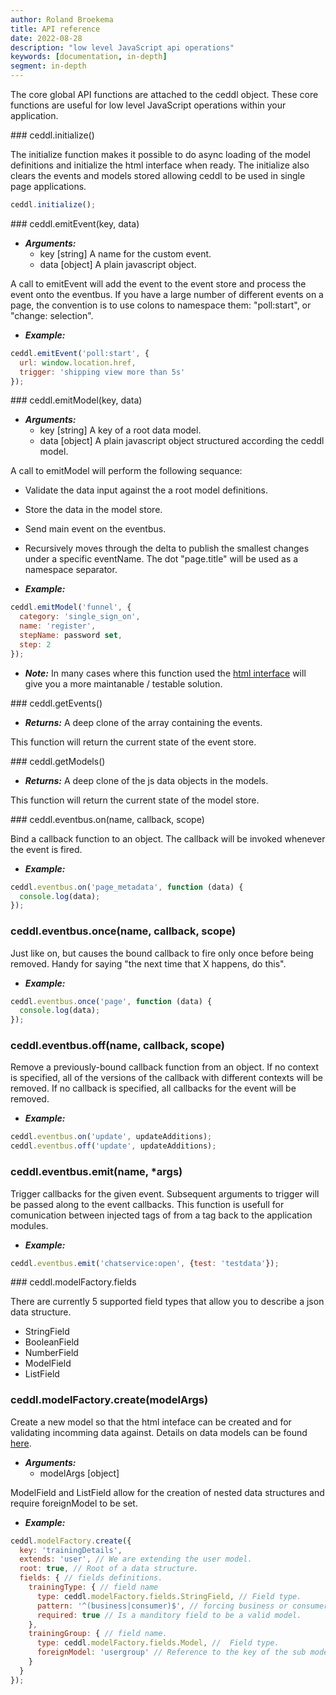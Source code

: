 ```yaml
---
author: Roland Broekema
title: API reference
date: 2022-08-28
description: "low level JavaScript api operations"
keywords: [documentation, in-depth]
segment: in-depth
---
```


The core global API functions are attached to the ceddl object. These core functions are useful for low level JavaScript
operations within your application.

<div id="initialize"> </div>
### ceddl.initialize()

The initialize function makes it possible to do async loading of the model definitions and initialize the html interface
when ready. The initialize also clears the events and models stored allowing ceddl to be used in single page
applications.

```js
ceddl.initialize();
```

<div id="emitevent"> </div>
### ceddl.emitEvent(key, data)

* ***Arguments:***
    - key [string] A name for the custom event.
    - data [object] A plain javascript object.

A call to emitEvent will add the event to the event store and process the event onto the eventbus. If you have a large
number of different events on a page, the convention is to use colons to namespace them: "poll:start", or "change:
selection".

* ***Example:***

```js
ceddl.emitEvent('poll:start', {
  url: window.location.href,
  trigger: 'shipping view more than 5s'
});
```

<div id="emitmodel"> </div>
### ceddl.emitModel(key, data)

* ***Arguments:***
    - key [string] A key of a root data model.
    - data [object] A plain javascript object structured according the ceddl model.

A call to emitModel will perform the following sequance:

* Validate the data input against the a root model definitions.
* Store the data in the model store.
* Send main event on the eventbus.
* Recursively moves through the delta to publish the smallest changes under a specific eventName. The dot "page.title"
  will be used as a namespace separator.

* ***Example:***

```js
ceddl.emitModel('funnel', {
  category: 'single_sign_on',
  name: 'register',
  stepName: password set,
  step: 2
});
```

* ***Note:***
  In many cases where this function used the [html interface](html-interface) will give you a more maintanable /
  testable solution.

<div id="getevents"> </div>
### ceddl.getEvents()

* ***Returns:*** A deep clone of the array containing the events.

This function will return the current state of the event store.

<div id="getmodels"> </div>
### ceddl.getModels()

* ***Returns:*** A deep clone of the js data objects in the models.

This function will return the current state of the model store.

<div id="eventbus"> </div>
### ceddl.eventbus.on(name, callback, scope)

Bind a callback function to an object. The callback will be invoked whenever the event is fired.

* ***Example:***

```js
ceddl.eventbus.on('page_metadata', function (data) {
  console.log(data);
});
```

### ceddl.eventbus.once(name, callback, scope)

Just like on, but causes the bound callback to fire only once before being removed. Handy for saying "the next time that
X happens, do this".

* ***Example:***

```js
ceddl.eventbus.once('page', function (data) {
  console.log(data);
});
```

### ceddl.eventbus.off(name, callback, scope)

Remove a previously-bound callback function from an object. If no context is specified, all of the versions of the
callback with different contexts will be removed. If no callback is specified, all callbacks for the event will be
removed.

* ***Example:***

```js
ceddl.eventbus.on('update', updateAdditions);
ceddl.eventbus.off('update', updateAdditions);
```

### ceddl.eventbus.emit(name, *args)

Trigger callbacks for the given event. Subsequent arguments to trigger will be passed along to the event callbacks. This
function is usefull for comunication between injected tags of from a tag back to the application modules.

* ***Example:***

```js
ceddl.eventbus.emit('chatservice:open', {test: 'testdata'});
```

<div id="modelfactory"> </div>
### ceddl.modelFactory.fields

There are currently 5 supported field types that allow you to describe a json data structure.

* StringField
* BooleanField
* NumberField
* ModelField
* ListField

### ceddl.modelFactory.create(modelArgs)

Create a new model so that the html inteface can be created and for validating incomming data against. Details on data
models can be found [here](data-models).

* ***Arguments:***
    - modelArgs [object]

ModelField and ListField allow for the creation of nested data structures and require foreignModel to be set.

* ***Example:***

```js
ceddl.modelFactory.create({
  key: 'trainingDetails',
  extends: 'user', // We are extending the user model.
  root: true, // Root of a data structure.
  fields: { // fields definitions.
    trainingType: { // field name
      type: ceddl.modelFactory.fields.StringField, // Field type.
      pattern: '^(business|consumer)$', // forcing business or consumer.
      required: true // Is a manditory field to be a valid model.
    },
    trainingGroup: { // field name.
      type: ceddl.modelFactory.fields.Model, //  Field type.
      foreignModel: 'usergroup' // Reference to the key of the sub model.
    }
  }
});
```



